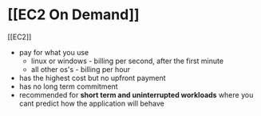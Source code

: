 # [[EC2 On Demand]]

[[EC2]]
- pay for what you use
	- linux or windows - billing per second, after the first minute
	- all other os's - billing per hour
- has the highest cost but no upfront payment
- has no long term commitment
- recommended for **short term and uninterrupted workloads** where you cant predict how the application will behave